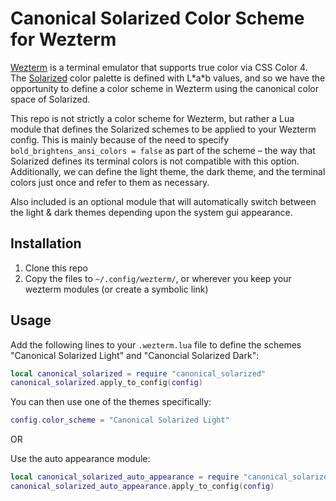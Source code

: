 # Canonical Solarized Color Scheme for Wezterm
[Wezterm](https://wezfurlong.org/wezterm/) is a terminal emulator that supports true color via CSS Color 4. The [Solarized](https://ethanschoonover.com/solarized/) color palette is defined with L\*a\*b values, and so we have the opportunity to define a color scheme in Wezterm using the canonical color space of Solarized.

This repo is not strictly a color scheme for Wezterm, but rather a Lua module that defines the Solarized schemes to be applied to your Wezterm config. This is mainly because of the need to specify `bold_brightens_ansi_colors = false` as part of the scheme – the way that Solarized defines its terminal colors is not compatible with this option. Additionally, we can define the light theme, the dark theme, and the terminal colors just once and refer to them as necessary.

Also included is an optional module that will automatically switch between the light & dark themes depending upon the system gui appearance.

## Installation
1. Clone this repo
2. Copy the files to `~/.config/wezterm/`, or wherever you keep your wezterm modules (or create a symbolic link)

## Usage
Add the following lines to your `.wezterm.lua` file to define the schemes "Canonical Solarized Light" and "Canoncial Solarized Dark":
```lua
local canonical_solarized = require "canonical_solarized"
canonical_solarized.apply_to_config(config)
```

You can then use one of the themes specifically:
```lua
config.color_scheme = "Canonical Solarized Light"
```

OR

Use the auto appearance module:
```lua
local canonical_solarized_auto_appearance = require "canonical_solarized_auto_appearance"
canonical_solarized_auto_appearance.apply_to_config(config)
```
